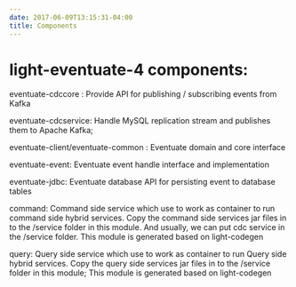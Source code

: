 ```yaml
---
date: 2017-06-09T13:15:31-04:00
title: Components
---
```


# light-eventuate-4 components:

eventuate-cdccore :                    Provide API for publishing / subscribing  events from Kafka

eventuate-cdcservice:                   Handle MySQL replication stream and publishes them to Apache Kafka;

eventuate-client/eventuate-common :    Eventuate domain and core interface

eventuate-event:                       Eventuate event handle interface and implementation

eventuate-jdbc:                        Eventuate database API for persisting event to database tables

command:                               Command side service which use to work as container to  run command side hybrid services.
                                       Copy the command side services jar files in to the /service folder in this module. And usually, we can put cdc service in the /service folder.
                                       This module is generated based on light-codegen

query:                                 Query side service which use to work as container to  run Query side hybrid  services.
                                       Copy the query side services jar files in to the /service folder in this module; This module is generated based on light-codegen


